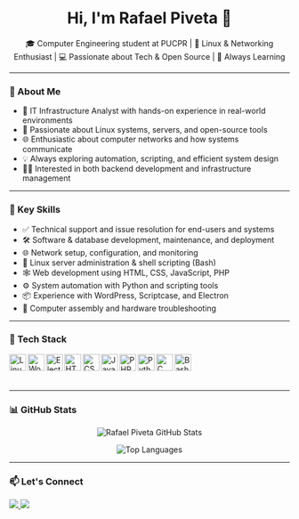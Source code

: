 <h1 align="center">Hi, I'm Rafael Piveta 👋</h1>

<p align="center">
🎓 Computer Engineering student at PUCPR | 🐧 Linux & Networking Enthusiast | 💻 Passionate about Tech & Open Source | 🚀 Always Learning
</p>

---

### 💼 About Me
- 🔧 IT Infrastructure Analyst with hands-on experience in real-world environments
- 🐧 Passionate about Linux systems, servers, and open-source tools
- 🌐 Enthusiastic about computer networks and how systems communicate
- 💡 Always exploring automation, scripting, and efficient system design
- 👨‍💻 Interested in both backend development and infrastructure management

---

### 🧠 Key Skills
- ✅ Technical support and issue resolution for end-users and systems  
- 🛠 Software & database development, maintenance, and deployment  
- 🌐 Network setup, configuration, and monitoring  
- 🐧 Linux server administration & shell scripting (Bash)  
- 🕸 Web development using HTML, CSS, JavaScript, PHP  
- ⚙️ System automation with Python and scripting tools  
- 📦 Experience with WordPress, Scriptcase, and Electron  
- 🧩 Computer assembly and hardware troubleshooting  

---

### 🧰 Tech Stack

<img align="left" alt="Linux" width="30px" src="https://cdn.jsdelivr.net/gh/devicons/devicon/icons/linux/linux-original.svg" />
<img align="left" alt="WordPress" width="30px" src="https://cdn.jsdelivr.net/gh/devicons/devicon/icons/wordpress/wordpress-original.svg" />
<img align="left" alt="Electron" width="30px" src="https://cdn.jsdelivr.net/gh/devicons/devicon/icons/electron/electron-original.svg" />
<img align="left" alt="HTML" width="30px" src="https://cdn.jsdelivr.net/gh/devicons/devicon/icons/html5/html5-original.svg" />
<img align="left" alt="CSS" width="30px" src="https://cdn.jsdelivr.net/gh/devicons/devicon/icons/css3/css3-original.svg" />
<img align="left" alt="JavaScript" width="30px" src="https://cdn.jsdelivr.net/gh/devicons/devicon/icons/javascript/javascript-original.svg" />
<img align="left" alt="PHP" width="30px" src="https://cdn.jsdelivr.net/gh/devicons/devicon/icons/php/php-original.svg" />
<img align="left" alt="Python" width="30px" src="https://cdn.jsdelivr.net/gh/devicons/devicon/icons/python/python-original.svg" />
<img align="left" alt="C" width="30px" src="https://cdn.jsdelivr.net/gh/devicons/devicon/icons/c/c-original.svg" />
<img align="left" alt="Bash" width="30px" src="https://cdn.jsdelivr.net/gh/devicons/devicon/icons/bash/bash-original.svg" />

<br><br><br>

---

### 📊 GitHub Stats

<p align="center">
  <img src="https://github-readme-stats.vercel.app/api?username=RafaPiveta&show_icons=true&theme=default" alt="Rafael Piveta GitHub Stats" />
</p>

<p align="center">
  <img src="https://github-readme-stats.vercel.app/api/top-langs/?username=RafaPiveta&layout=compact&theme=default" alt="Top Languages" />
</p>

---

### 📫 Let's Connect

<p>
  <a href="https://www.linkedin.com/in/rafael-olivare-piveta/" target="_blank">
    <img src="https://img.shields.io/badge/LinkedIn-blue?logo=linkedin&style=for-the-badge" />
  </a>
  <a href="mailto:rafaelolivare@hotmail.com">
    <img src="https://img.shields.io/badge/Email-red?logo=gmail&style=for-the-badge" />
  </a>
</p>
